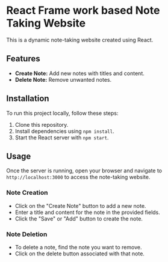 # React Frame work based Note Taking Website

This is a dynamic note-taking website created using React.

## Features

- **Create Note:** Add new notes with titles and content.
- **Delete Note:** Remove unwanted notes.

## Installation

To run this project locally, follow these steps:

1. Clone this repository.
2. Install dependencies using `npm install`.
3. Start the React server with `npm start`.

## Usage

Once the server is running, open your browser and navigate to `http://localhost:3000` to access the note-taking website.

### Note Creation

- Click on the "Create Note" button to add a new note.
- Enter a title and content for the note in the provided fields.
- Click the "Save" or "Add" button to create the note.

### Note Deletion

- To delete a note, find the note you want to remove.
- Click on the delete button associated with that note.
